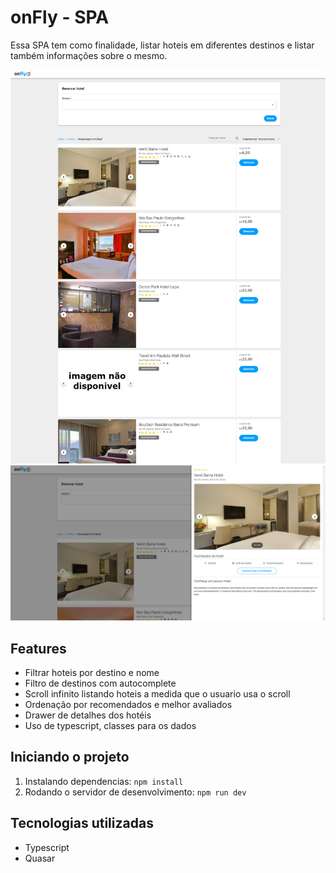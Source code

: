 # onFly - SPA

Essa SPA tem como finalidade, listar hoteis em diferentes destinos e listar também informações sobre o mesmo.

![home](page-1.png)
![details](page-2.png)

## Features
- Filtrar hoteis por destino e nome
- Filtro de destinos com autocomplete
- Scroll infinito listando hoteis a medida que o usuario usa o scroll
- Ordenação por recomendados e melhor avaliados
- Drawer de detalhes dos hotéis
- Uso de typescript, classes para os dados

## Iniciando o projeto
1. Instalando dependencias: `npm install`
2. Rodando o servidor de desenvolvimento: `npm run dev`

## Tecnologias utilizadas
- Typescript
- Quasar
